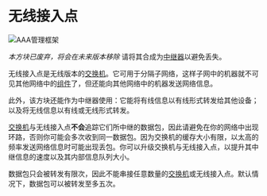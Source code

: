 # 无线接入点

![AAA管理框架](oredict:oc:accessPoint)

*本方块已废弃，将会在未来版本移除* 请将其合成为[中继器](relay.md)以避免丢失。

无线接入点是无线版本的[交换机](switch.md)。它可用于分隔子网络，这样子网中的机器就不可见其他网络中的[组件](../general/computer.md)了，但还能向其他网络中的机器发送网络信息。

此外，该方块还能作为中继器使用：它能将有线信息以有线形式转发给其他设备；以及将无线信息以有线或无线形式转发。

[交换机](switch.md)与无线接入点**不会**追踪它们所中继的数据包，因此请避免在你的网络中出现环路，否则你可能会多次收到同一数据包。因为交换机的缓存大小有限，以太高的频率发送网络信息时可能出现丢包。你可以升级交换机与无线接入点，以提升其中继信息的速度以及其内部信息队列大小。

数据包只会被转发有限次，因此不能串接任意数量的[交换机](switch.md)或无线接入点。默认情况下，数据包可以被转发至多五次。
